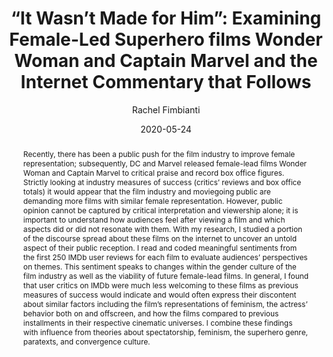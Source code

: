 ---
# Presentation Metadata
title: '“It Wasn’t Made for Him”: Examining Female-Led Superhero films Wonder Woman and Captain Marvel and the Internet Commentary that Follows'
date: 2020-05-24
author: "Rachel Fimbianti"
college: "Weinberg College of Arts and Sciences"
subject: "Humanities"
doi: "10.21985/n2-8rkr-6738"
major: "Radio/Television/Film"
senior_thesis: yes
our_funding: yes
faculty_advisor: "Ariel Rogers"
abstract: "Recently, there has been a public push for the film industry to improve female representation; subsequently, DC and Marvel released female-­lead films Wonder Woman and Captain Marvel to critical praise and record box office figures. Strictly looking at industry measures of success (critics’ reviews and box office totals) it would appear that the film industry and movie­going public are demanding more films with similar female representation. However, public opinion cannot be captured by critical interpretation and viewership alone; it is important to understand how audiences feel after viewing a film and which aspects did or did not resonate with them. With my research, I studied a portion of the discourse spread about these films on the internet to uncover an untold aspect of their public reception. I read and coded meaningful sentiments from the first 250 IMDb user reviews for each film to evaluate audiences’ perspectives on themes.
This sentiment speaks to changes within the gender culture of the film industry as well as the viability of future female­-lead films. In general, I found that user critics on IMDb were much less welcoming to these films as previous measures of success would indicate and would often express their discontent about similar factors including the film’s representations of feminism, the actress’   behavior both on and   off­screen,   and how the films compared to previous installments in their respective cinematic universes. I combine these findings with influence from theories about spectatorship, feminism, the superhero genre, paratexts, and convergence culture."
google_drive: https://drive.google.com/file/d/1U00B-rB1QgK1LwrOBo7ASqdbddl83sbZ/preview
---